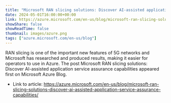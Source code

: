 ```yaml
---
title: "Microsoft RAN slicing solutions: Discover AI-assisted application service assurance capabilities"
date: 2024-05-01T16:00:00+00:00
link: https://azure.microsoft.com/en-us/blog/microsoft-ran-slicing-solutions-discover-ai-assisted-application-service-assurance-capabilities/
showShare: false
showReadTime: false
thumbnail: images/azure.png
tags: ["azure.microsoft.com/en-us/blog"]
---
```

RAN slicing is one of the important new features of 5G networks and Microsoft has researched and produced results, making it easier for operators to use in Azure.
The post Microsoft RAN slicing solutions: Discover AI-assisted application service assurance capabilities appeared first on Microsoft Azure Blog.

- Link to article: https://azure.microsoft.com/en-us/blog/microsoft-ran-slicing-solutions-discover-ai-assisted-application-service-assurance-capabilities/